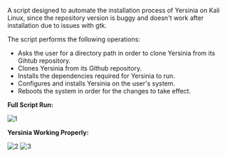 A script designed to automate the installation process of Yersinia on Kali Linux, since the repository version is buggy and doesn't work after installation due to issues with gtk.

The script performs the following operations:
- Asks the user for a directory path in order to clone Yersinia from its Gihtub repository.
- Clones Yersinia from its Github repository.
- Installs the dependencies required for Yersinia to run.
- Configures and installs Yersinia on the user's system.
- Reboots the system in order for the changes to take effect.

<b>Full Script Run:</b>

![1](https://github.com/user-attachments/assets/202100b4-81c0-4e21-964a-dceba58e8291)

<b>Yersinia Working Properly:</b>

![2](https://github.com/user-attachments/assets/8e656656-60e1-48a7-9c3c-468ad9696c02)
![3](https://github.com/user-attachments/assets/0468e514-940e-4b79-898f-599ded635a57)
